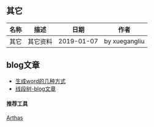 其它
---
|名称|描述|日期|作者|
|---|---|---|---|
|其它|其它资料|2019-01-07|by xuegangliu|

## blog文章
- [生成word的几种方式](https://www.cnblogs.com/lcngu/p/5247179.html)
- [线段树-blog文章](https://blog.csdn.net/johnny901114/article/details/80643017)

#### 推荐工具
[Arthas](https://github.com/alibaba/arthas)
